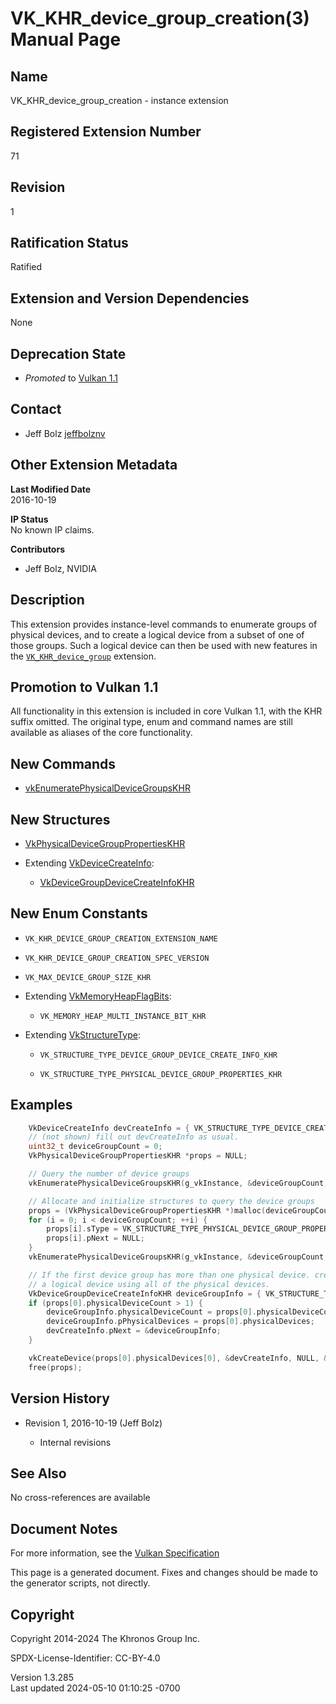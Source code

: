 # VK_KHR_device_group_creation(3) Manual Page

## Name

VK_KHR_device_group_creation - instance extension



## <a href="#_registered_extension_number" class="anchor"></a>Registered Extension Number

71

## <a href="#_revision" class="anchor"></a>Revision

1

## <a href="#_ratification_status" class="anchor"></a>Ratification Status

Ratified

## <a href="#_extension_and_version_dependencies" class="anchor"></a>Extension and Version Dependencies

None

## <a href="#_deprecation_state" class="anchor"></a>Deprecation State

- *Promoted* to <a
  href="https://registry.khronos.org/vulkan/specs/1.3-extensions/html/vkspec.html#versions-1.1-promotions"
  target="_blank" rel="noopener">Vulkan 1.1</a>

## <a href="#_contact" class="anchor"></a>Contact

- Jeff Bolz <a
  href="https://github.com/KhronosGroup/Vulkan-Docs/issues/new?body=%5BVK_KHR_device_group_creation%5D%20@jeffbolznv%0A*Here%20describe%20the%20issue%20or%20question%20you%20have%20about%20the%20VK_KHR_device_group_creation%20extension*"
  target="_blank" rel="nofollow noopener"><em></em>jeffbolznv</a>

## <a href="#_other_extension_metadata" class="anchor"></a>Other Extension Metadata

**Last Modified Date**  
2016-10-19

**IP Status**  
No known IP claims.

**Contributors**  
- Jeff Bolz, NVIDIA

## <a href="#_description" class="anchor"></a>Description

This extension provides instance-level commands to enumerate groups of
physical devices, and to create a logical device from a subset of one of
those groups. Such a logical device can then be used with new features
in the [`VK_KHR_device_group`](VK_KHR_device_group.html) extension.

## <a href="#_promotion_to_vulkan_1_1" class="anchor"></a>Promotion to Vulkan 1.1

All functionality in this extension is included in core Vulkan 1.1, with
the KHR suffix omitted. The original type, enum and command names are
still available as aliases of the core functionality.

## <a href="#_new_commands" class="anchor"></a>New Commands

- [vkEnumeratePhysicalDeviceGroupsKHR](https://registry.khronos.org/vulkan/specs/1.3-extensions/man/html/vkEnumeratePhysicalDeviceGroupsKHR.html)

## <a href="#_new_structures" class="anchor"></a>New Structures

- [VkPhysicalDeviceGroupPropertiesKHR](https://registry.khronos.org/vulkan/specs/1.3-extensions/man/html/VkPhysicalDeviceGroupPropertiesKHR.html)

- Extending [VkDeviceCreateInfo](https://registry.khronos.org/vulkan/specs/1.3-extensions/man/html/VkDeviceCreateInfo.html):

  - [VkDeviceGroupDeviceCreateInfoKHR](https://registry.khronos.org/vulkan/specs/1.3-extensions/man/html/VkDeviceGroupDeviceCreateInfoKHR.html)

## <a href="#_new_enum_constants" class="anchor"></a>New Enum Constants

- `VK_KHR_DEVICE_GROUP_CREATION_EXTENSION_NAME`

- `VK_KHR_DEVICE_GROUP_CREATION_SPEC_VERSION`

- `VK_MAX_DEVICE_GROUP_SIZE_KHR`

- Extending [VkMemoryHeapFlagBits](https://registry.khronos.org/vulkan/specs/1.3-extensions/man/html/VkMemoryHeapFlagBits.html):

  - `VK_MEMORY_HEAP_MULTI_INSTANCE_BIT_KHR`

- Extending [VkStructureType](https://registry.khronos.org/vulkan/specs/1.3-extensions/man/html/VkStructureType.html):

  - `VK_STRUCTURE_TYPE_DEVICE_GROUP_DEVICE_CREATE_INFO_KHR`

  - `VK_STRUCTURE_TYPE_PHYSICAL_DEVICE_GROUP_PROPERTIES_KHR`

## <a href="#_examples" class="anchor"></a>Examples

``` c
    VkDeviceCreateInfo devCreateInfo = { VK_STRUCTURE_TYPE_DEVICE_CREATE_INFO };
    // (not shown) fill out devCreateInfo as usual.
    uint32_t deviceGroupCount = 0;
    VkPhysicalDeviceGroupPropertiesKHR *props = NULL;

    // Query the number of device groups
    vkEnumeratePhysicalDeviceGroupsKHR(g_vkInstance, &deviceGroupCount, NULL);

    // Allocate and initialize structures to query the device groups
    props = (VkPhysicalDeviceGroupPropertiesKHR *)malloc(deviceGroupCount*sizeof(VkPhysicalDeviceGroupPropertiesKHR));
    for (i = 0; i < deviceGroupCount; ++i) {
        props[i].sType = VK_STRUCTURE_TYPE_PHYSICAL_DEVICE_GROUP_PROPERTIES_KHR;
        props[i].pNext = NULL;
    }
    vkEnumeratePhysicalDeviceGroupsKHR(g_vkInstance, &deviceGroupCount, props);

    // If the first device group has more than one physical device. create
    // a logical device using all of the physical devices.
    VkDeviceGroupDeviceCreateInfoKHR deviceGroupInfo = { VK_STRUCTURE_TYPE_DEVICE_GROUP_DEVICE_CREATE_INFO_KHR };
    if (props[0].physicalDeviceCount > 1) {
        deviceGroupInfo.physicalDeviceCount = props[0].physicalDeviceCount;
        deviceGroupInfo.pPhysicalDevices = props[0].physicalDevices;
        devCreateInfo.pNext = &deviceGroupInfo;
    }

    vkCreateDevice(props[0].physicalDevices[0], &devCreateInfo, NULL, &g_vkDevice);
    free(props);
```

## <a href="#_version_history" class="anchor"></a>Version History

- Revision 1, 2016-10-19 (Jeff Bolz)

  - Internal revisions

## <a href="#_see_also" class="anchor"></a>See Also

No cross-references are available

## <a href="#_document_notes" class="anchor"></a>Document Notes

For more information, see the <a
href="https://registry.khronos.org/vulkan/specs/1.3-extensions/html/vkspec.html#VK_KHR_device_group_creation"
target="_blank" rel="noopener">Vulkan Specification</a>

This page is a generated document. Fixes and changes should be made to
the generator scripts, not directly.

## <a href="#_copyright" class="anchor"></a>Copyright

Copyright 2014-2024 The Khronos Group Inc.

SPDX-License-Identifier: CC-BY-4.0

Version 1.3.285  
Last updated 2024-05-10 01:10:25 -0700
